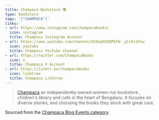 ```yaml
---
title: Champaca Bookstore 📚
type: bookstore
tags: '["CHAMPACA"]'
links:
- url: https://www.instagram.com/champacabooks/
  icon: instagram
  title: Champaca Instagram Account
- url: https://www.youtube.com/channel/UCDnpHCOQP6FW-_gtc6iSStw
  icon: youtube
  title: Champaca YouTube Channel
- url: https://twitter.com/ChampacaBooks
  icon: x
  title: Champaca X Account
- url: https://linktr.ee/champacabooks
  icon: linktree
  title: Champaca Linktree
--- 
```

> [Champaca](https://champaca.in/) an independently-owned women-run bookstore
  , children's library and cafe in the heart of Bengaluru. It focuses on
    diverse stories, and choosing the books they stock with great care.

Sourced from the [Champaca Blog Events category](https://champaca.in/blogs/events).